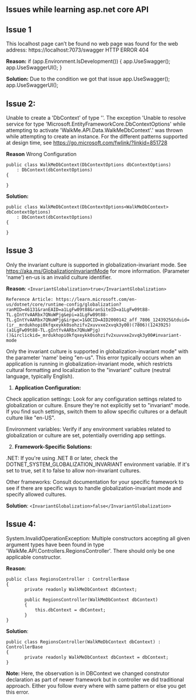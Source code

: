 ## Issues while learning asp.net core API

## Issue 1
This localhost page can’t be found no web page was found for the web address: https://localhost:7073/swagger
HTTP ERROR 404

**Reason:**
if (app.Environment.IsDevelopment())
{
    app.UseSwagger();
    app.UseSwaggerUI();
}

**Solution:** Due to the condition we got that issue
    app.UseSwagger();
    app.UseSwaggerUI();

## Issue 2:
Unable to create a 'DbContext' of type ''. The exception 'Unable to resolve service for type 'Microsoft.EntityFrameworkCore.DbContextOptions' while attempting to activate 'WalkMe.API.Data.WalkMeDbContext'.' was thrown while attempting to create an instance. For the different patterns supported at design time, see https://go.microsoft.com/fwlink/?linkid=851728

**Reason**
Wrong Configuration
```
public class WalkMeDbContext(DbContextOptions dbContextOptions)
    : DbContext(dbContextOptions)
{

}
```
**Solution:**
```
public class WalkMeDbContext(DbContextOptions<WalkMeDbContext> dbContextOptions)
    : DbContext(dbContextOptions)
{

}
```

## Issue 3
Only the invariant culture is supported in globalization-invariant mode. See https://aka.ms/GlobalizationInvariantMode for more information. (Parameter 'name')
en-us is an invalid culture identifier.

**Reason**:
```<InvariantGlobalization>true</InvariantGlobalization>```

```Reference Article: https://learn.microsoft.com/en-us/dotnet/core/runtime-config/globalization?ranMID=46131&ranEAID=a1LgFw09t88&ranSiteID=a1LgFw09t88-TL.gIntYvAARbx7QNuWPjg&epi=a1LgFw09t88-TL.gIntYvAARbx7QNuWPjg&irgwc=1&OCID=AID2000142_aff_7806_1243925&tduid=(ir__mrdukhopi0kfqxeykk0sohzifv2xuvvxe2xvqk3y00)(7806)(1243925)(a1LgFw09t88-TL.gIntYvAARbx7QNuWPjg)()&irclickid=_mrdukhopi0kfqxeykk0sohzifv2xuvvxe2xvqk3y00#invariant-mode```

Only the invariant culture is supported in globalization-invariant mode" with the parameter 'name' being "en-us". This error typically occurs when an application is running in globalization-invariant mode, which restricts cultural formatting and localization to the "invariant" culture (neutral language, typically English).

1. **Application Configuration:**

Check application settings: Look for any configuration settings related to globalization or culture. Ensure they're not explicitly set to "invariant" mode. If you find such settings, switch them to allow specific cultures or a default culture like "en-US".

Environment variables: Verify if any environment variables related to globalization or culture are set, potentially overriding app settings.

2. **Framework-Specific Solutions:**

.NET: If you're using .NET 8 or later, check the DOTNET_SYSTEM_GLOBALIZATION_INVARIANT environment variable. If it's set to true, set it to false to allow non-invariant cultures.

Other frameworks: Consult documentation for your specific framework to see if there are specific ways to handle globalization-invariant mode and specify allowed cultures.


**Solution**:
```<InvariantGlobalization>false</InvariantGlobalization>```


## Issue 4:
 System.InvalidOperationException: Multiple constructors accepting all given argument types have been found in type 'WalkMe.API.Controllers.RegionsController'. There should only be one applicable constructor.

 **Reason**:
 ```
 public class RegionsController : ControllerBase
 {
        private readonly WalkMeDbContext dbContext;

        public RegionsController(WalkMeDbContext dbContext)
        {
            this.dbContext = dbContext;
        }
 }
 ```
 **Solution**:
 ```
 public class RegionsController(WalkMeDbContext dbContext) : ControllerBase
 {
        private readonly WalkMeDbContext dbContext = dbContext;
 }
 ```
**Note:** Here, the observation is in DBContext we changed construtor declaration as part of newer framework but in controller we did traditional approach.
Either you follow every where with same pattern or else you get this error.